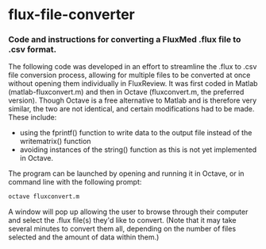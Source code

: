 # flux-file-converter
### Code and instructions for converting a FluxMed .flux file to .csv format.

The following code was developed in an effort to streamline the .flux to .csv file conversion process, allowing for multiple files to be converted at once without opening them individually in FluxReview. It was first coded in Matlab (matlab-fluxconvert.m) and then in Octave (fluxconvert.m, the preferred version). Though Octave is a free alternative to Matlab and is therefore very similar, the two are not identical, and certain modifications had to be made. These include:
* using the fprintf() function to write data to the output file instead of the writematrix() function
* avoiding instances of the string() function as this is not yet implemented in Octave.

The program can be launched by opening and running it in Octave, or in command line with the following prompt:
```sh
octave fluxconvert.m
```
A window will pop up allowing the user to browse through their computer and select the .flux file(s) they'd like to convert. (Note that it may take several minutes to convert them all, depending on the number of files selected and the amount of data within them.)

